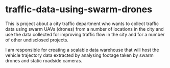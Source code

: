 # traffic-data-using-swarm-drones
This is project about a city traffic department who wants to collect traffic data using swarm UAVs (drones) from a number of locations in the city 
and use the data collected for improving traffic flow in the city and for a number of other undisclosed projects. 

I am responsible for creating a scalable data warehouse that will host the vehicle trajectory data extracted by analysing footage taken by swarm drones and static roadside cameras. 
